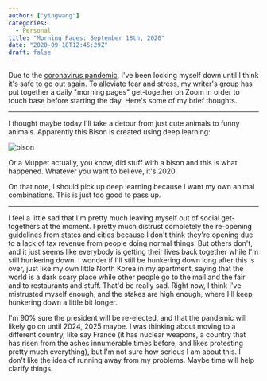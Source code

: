 ```yaml
---
author: ["yingwang"]
categories:
  - Personal
title: "Morning Pages: September 18th, 2020"
date: "2020-09-18T12:45:29Z"
draft: false
---
```


Due to the [coronavirus
pandemic](https://en.wikipedia.org/wiki/2019-20_coronavirus_pandemic), I've been
locking myself down until I think it's safe to go out again. To alleviate fear
and stress, my writer's group has put together a daily "morning pages"
get-together on Zoom in order to touch base before starting the day. Here's some
of my brief thoughts.

---

I thought maybe today I'll take a detour from just cute animals to funny
animals. Apparently this Bison is created using deep learning:

![bison](/img/posts/2020/09/18/morning_pages.jpg)

Or a Muppet actually, you know, did stuff with a bison and this is what
happened. Whatever you want to believe, it's 2020.

On that note, I should pick up deep learning because I want my own animal
combinations. This is just too good to pass up.

---

I feel a little sad that I'm pretty much leaving myself out of social
get-togethers at the moment. I pretty much distrust completely the re-opening
guidelines from states and cities because I don't think they're opening due to a
lack of tax revenue from people doing normal things. But others don't, and it
just seems like everybody is getting their lives back together while I'm still
hunkering down. I wonder if I'll still be hunkering down long after this is
over, just like my own little North Korea in my apartment, saying that the world
is a dark scary place while other people go to the mall and the fair and to
restaurants and stuff. That'd be really sad. Right now, I think I've mistrusted
myself enough, and the stakes are high enough, where I'll keep hunkering down a
little bit longer.

I'm 90% sure the president will be re-elected, and that the pandemic will likely
go on until 2024, 2025 maybe. I was thinking about moving to a different
country, like say France (it has nuclear weapons, a country that has risen from
the ashes innumerable times before, and likes protesting pretty much
everything), but I'm not sure how serious I am about this. I don't like the idea
of running away from my problems. Maybe time will help clarify things.
